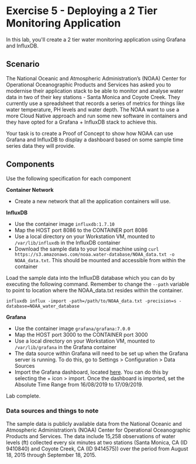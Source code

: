 # Exercise 5 - Deploying a 2 Tier Monitoring Application

In this lab, you'll create a 2 tier water monitoring application using Grafana and InfluxDB.

## Scenario

The National Oceanic and Atmospheric Administration’s (NOAA) Center for Operational Oceanographic Products and Services has asked you to modernise their application stack to be able to monitor and analyse water data in two of their key stations - Santa Monica and Coyote Creek. They currently use a spreadsheet that records a series of metrics for things like water temperature, PH levels and water depth. The NOAA want to use a more Cloud Native approach and run some new software in containers and they have opted for a Grafana + InfluxDB stack to achieve this.

Your task is to create a Proof of Concept to show how NOAA can use Grafana and InfluxDB to display a dashboard based on some sample time series data they will provide.

## Components

Use the following specification for each component

**Container Network**
- Create a new network that all the application containers will use.

**InfluxDB**
- Use the container image `influxdb:1.7.10`
- Map the HOST port 8086 to the CONTAINER port 8086
- Use a local directory on your Workstation VM, mounted to `/var/lib/influxdb` in the InfluxDB container
- Download the sample data to your local machine using `curl https://s3.amazonaws.com/noaa.water-database/NOAA_data.txt -o NOAA_data.txt`. This should be mounted and accessible from within the container

Load the sample data into the InfluxDB database which you can do by executing the following command. Remember to change the `--path` variable to point to location where the NOAA_data.txt resides within the container.

```
influxdb influx -import -path=/path/to/NOAA_data.txt -precision=s -database=NOAA_water_database
```

**Grafana**
- Use the container image `grafana/grafana:7.0.0`
- Map the HOST port 3000 to the CONTAINER port 3000
- Use a local directory on your Workstation VM, mounted to `/var/lib/grafana` in the Grafana container
- The data source within Grafana will need to be set up when the Grafana server is running. To do this, go to Settings > Configuration > Data Sources
- Import the Grafana dashboard, located [here](resources/NOAA/grafana-dashboard.json). You can do this by selecting the + icon > import. Once the dashboard is imported, set the Absolute Time Range from 16/08/2019 to 17/09/2019.

Lab complete.






### Data sources and things to note

The sample data is publicly available data from the National Oceanic and Atmospheric Administration’s (NOAA) Center for Operational Oceanographic Products and Services. The data include 15,258 observations of water levels (ft) collected every six minutes at two stations (Santa Monica, CA (ID 9410840) and Coyote Creek, CA (ID 9414575)) over the period from August 18, 2015 through September 18, 2015.

